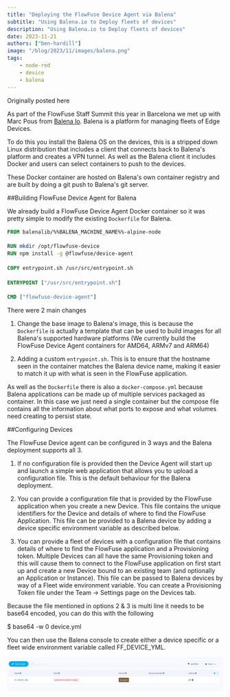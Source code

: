 ```yaml
---
title: "Deploying the FlowFuse Device Agent via Balena"
subtitle: "Using Balena.io to Deploy fleets of devices"
description: "Using Balena.io to Deploy fleets of devices"
date: 2023-11-21
authors: ["ben-hardill"]
image: "/blog/2023/11/images/balena.png"
tags:
    - node-red
    - device
    - balena
---
```


Originally posted here

As part of the FlowFuse Staff Summit this year in Barcelona we met up with Marc Pous from [Balena Io](https://www.balena.io/). Balena is a platform for managing fleets of Edge Devices. 

To do this you install the Balena OS on the devices, this is a stripped down Linux distribution that includes a client that connects back to Balena's platform and creates a VPN tunnel. As well as the Balena client it includes Docker and users can select containers to push to the devices.


These Docker container are hosted on Balena's own container registry and are built by doing a git push to Balena's git server.

##Building FlowFuse Device Agent for Balena

We already build a FlowFuse Device Agent Docker container so it was pretty simple to modify the existing `Dockerfile` for Balena.

```Dockerfile
FROM balenalib/%%BALENA_MACHINE_NAME%%-alpine-node

RUN mkdir /opt/flowfuse-device
RUN npm install -g @flowfuse/device-agent

COPY entrypoint.sh /usr/src/entrypoint.sh

ENTRYPOINT ["/usr/src/entrypoint.sh"]

CMD ["flowfuse-device-agent"]
```

There were 2 main changes

 1. Change the base image to Balena's image, this is because the `Dockerfile` is actually a template that can be used to build images for all Balena's supported hardware platforms (We currently build the FlowFuse Device Agent containers for AMD64, ARMv7 and ARM64)

 2. Adding a custom `entrypoint.sh`. This is to ensure that the hostname seen in the container matches the Balena device name, making it easier to match it up with what is seen in the FlowFuse application.

As well as the `Dockerfile` there is also a `docker-compose.yml` because Balena applications can be made up of multiple services packaged as container. In this case we just need a single container but the compose file contains all the information about what ports to expose and what volumes need creating to persist state.

##Configuring Devices

The FlowFuse Device agent can be configured in 3 ways and the Balena deployment supports all 3.

 1. If no configuration file is provided then the Device Agent will start up and launch a simple web application that allows you to upload a configuration file. This is the default behaviour for the Balena deployment.

 2. You can provide a configuration file that is provided by the FlowFuse application when you create a new Device. This file contains the unique identifiers for the Device and details of where to find the FlowFuse Application. This file can be provided to a Balena device by adding a device specific environment variable as described below.

 3. You can provide a fleet of devices with a configuration file that contains details of where to find the FlowFuse application and a Provisioning token. Multiple Devices can all have the same Provisioning token and this will cause them to connect to the FlowFuse application on first start up and create a new Device bound to an existing team (and optionally an Application or Instance). This file can be passed to Balena devices by way of a Fleet wide environment variable. 
 You can create a Provisioning Token file under the Team -> Settings page on the Devices tab.

Because the file mentioned in options 2 & 3 is multi line it needs to be base64 encoded, you can do this with the following

$ base64 -w 0 device.yml

You can then use the Balena console to create either a device specific or a fleet wide environment variable called FF_DEVICE_YML.

![balena-env-var](images/balena-env-var.png)